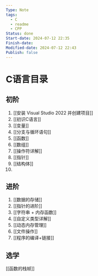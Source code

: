 ```yaml
---
Type: Note
tags:
  - C
  - readme
  - CPP
Status: done
Start-date: 2024-07-12 22:35
Finish-date: 
Modified-date: 2024-07-12 22:43
Publish: false
---
```


# C语言目录

## 初阶
1. [[安装 Visual Studio 2022 并创建项目]]
2. [[初识C语言]]
3. [[变量]]
4. [[分支与循环语句]]
5. [[函数]]
6. [[数组]]
7. [[操作符详解]]
8. [[指针]]
9. [[结构体]]
10. 

## 进阶
1. [[数据的存储]]
2. [[指针的进阶]]
3. [[字符串 + 内存函数]]
4. [[自定义类型详解]]
5. [[动态内存管理]]
6. [[文件操作]]
7. [[程序的编译+链接]]

## 选学
[[函数的栈帧]]
